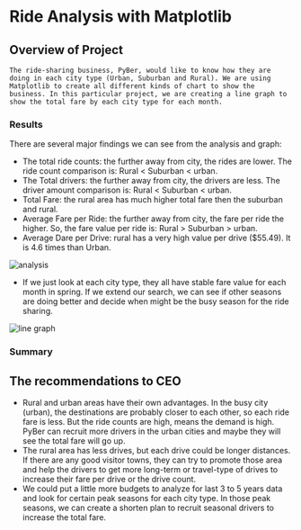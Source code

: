 # Ride Analysis with Matplotlib

## Overview of Project

    The ride-sharing business, PyBer, would like to know how they are doing in each city type (Urban, Suburban and Rural). We are using Matplotlib to create all different kinds of chart to show the business. In this particular project, we are creating a line graph to show the total fare by each city type for each month.
### Results

  There are several major findings we can see from the analysis and graph:
* The total ride counts: the further away from city, the rides are lower. The ride count comparison is: Rural < Suburban < urban.
* The Total drivers: the further away from city, the drivers are less. The driver amount comparison is: Rural < Suburban < urban.
* Total Fare: the rural area has much higher total fare then the suburban and rural.
* Average Fare per Ride: the further away from city, the fare per ride the higher. So, the fare value per ride is: Rural > Suburban > urban.
* Average Dare per Drive: rural has a very high value per drive ($55.49). It is 4.6 times than Urban.

![analysis]( https://github.com/jkmom/PyBer_challenge/blob/main/analysis/Ride%20analysis.png)
   
* If we just look at each city type, they all have stable fare value for each month in spring. If we extend our search, we can see if other seasons are doing better and decide when might be the busy season for the ride sharing.

![line graph](https://github.com/jkmom/PyBer_challenge/blob/main/analysis/PyBer_fare.png)

### Summary
 
## The recommendations to CEO

* Rural and urban areas have their own advantages. In the busy city (urban), the destinations are probably closer to each other, so each ride fare is less. But the ride counts are high, means the demand is high. PyBer can recruit more drivers in the urban cities and maybe they will see the total fare will go up.
* The rural area has less drives, but each drive could be longer distances. If there are any good visitor towns, they can try to promote those area and help the drivers to get more long-term or travel-type of drives to increase their fare per drive or the drive count.
* We could put a little more budgets to analyze for last 3 to 5 years data and look for certain peak seasons for each city type. In those peak seasons, we can create a shorten plan to recruit seasonal drivers to increase the total fare. 

